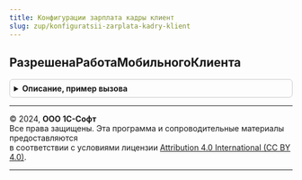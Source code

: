 ```yaml
---
title: Конфигурации зарплата кадры клиент
slug: zup/konfiguratsii-zarplata-kadry-klient
---
```



## РазрешенаРаботаМобильногоКлиента
<details style="margin: 1em 0; padding: 0.5em; border: 1px solid #ccc; border-radius: 6px;">

<summary style="font-weight: bold; cursor: pointer;">Описание, пример вызова</summary>

```bsl

// Определяет возможность использования программы в режиме мобильного клиента.
// Может быть переопределен в расширении, которое предоставляет функциональность для работы мобильного клиента.
//
// Возвращаемое значение:
// 	Булево -
Функция РазрешенаРаботаМобильногоКлиента() Экспорт
```

Пример вызова
```bsl
Результат = КонфигурацииЗарплатаКадрыКлиент.РазрешенаРаботаМобильногоКлиента() 
```
</details>

---

© 2024, **ООО 1С-Софт**  
Все права защищены. Эта программа и сопроводительные материалы предоставляются  
в соответствии с условиями лицензии [Attribution 4.0 International (CC BY 4.0)](https://creativecommons.org/licenses/by/4.0/legalcode).

---
